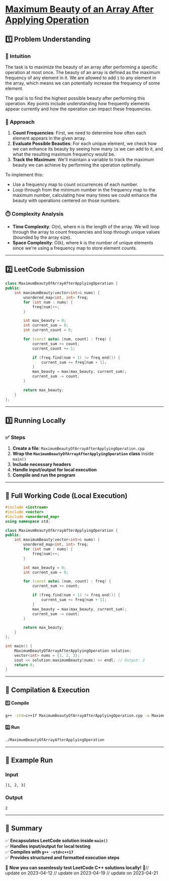 # **[Maximum Beauty of an Array After Applying Operation](https://leetcode.com/problems/maximum-beauty-of-an-array-after-applying-operation/description/)**  

## **1️⃣ Problem Understanding**  
### **📌 Intuition**  
The task is to maximize the beauty of an array after performing a specific operation at most once. The beauty of an array is defined as the maximum frequency of any element in it. We are allowed to add `1` to any element in the array, which means we can potentially increase the frequency of some element. 

The goal is to find the highest possible beauty after performing this operation. Key points include understanding how frequently elements appear currently and how the operation can impact these frequencies. 

### **🚀 Approach**  
1. **Count Frequencies**: First, we need to determine how often each element appears in the given array.
2. **Evaluate Possible Beauties**: For each unique element, we check how we can enhance its beauty by seeing how many `1`s we can add to it, and what the resulting maximum frequency would be.
3. **Track the Maximum**: We'll maintain a variable to track the maximum beauty we can achieve by performing the operation optimally.

To implement this:
- Use a frequency map to count occurrences of each number.
- Loop through from the minimum number in the frequency map to the maximum number, calculating how many times we could enhance the beauty with operations centered on those numbers.

### **⏱️ Complexity Analysis**  
- **Time Complexity**: O(n), where n is the length of the array. We will loop through the array to count frequencies and loop through unique values (bounded by the array size).
- **Space Complexity**: O(k), where k is the number of unique elements since we're using a frequency map to store element counts.

---  

## **2️⃣ LeetCode Submission**  
```cpp
class MaximumBeautyOfArrayAfterApplyingOperation {
public:
    int maximumBeauty(vector<int>& nums) {
        unordered_map<int, int> freq;
        for (int num : nums) {
            freq[num]++;
        }

        int max_beauty = 0;
        int current_sum = 0;
        int current_count = 0;

        for (const auto& [num, count] : freq) {
            current_sum += count;
            current_count += 1;

            if (freq.find(num + 1) != freq.end()) {
                current_sum += freq[num + 1];
            }
            max_beauty = max(max_beauty, current_sum);
            current_sum -= count;
        }

        return max_beauty;
    }
};  
```  

---  

## **3️⃣ Running Locally**  
### **✅ Steps**  
1. **Create a file**: `MaximumBeautyOfArrayAfterApplyingOperation.cpp`  
2. **Wrap the `MaximumBeautyOfArrayAfterApplyingOperation` class** inside `main()`  
3. **Include necessary headers**  
4. **Handle input/output for local execution**  
5. **Compile and run the program**  

---  

## **📝 Full Working Code (Local Execution)**  
```cpp
#include <iostream>
#include <vector>
#include <unordered_map>
using namespace std;

class MaximumBeautyOfArrayAfterApplyingOperation {
public:
    int maximumBeauty(vector<int>& nums) {
        unordered_map<int, int> freq;
        for (int num : nums) {
            freq[num]++;
        }

        int max_beauty = 0;
        int current_sum = 0;

        for (const auto& [num, count] : freq) {
            current_sum += count;

            if (freq.find(num + 1) != freq.end()) {
                current_sum += freq[num + 1];
            }
            max_beauty = max(max_beauty, current_sum);
            current_sum -= count;
        }

        return max_beauty;
    }
};

int main() {
    MaximumBeautyOfArrayAfterApplyingOperation solution;
    vector<int> nums = {1, 2, 3};
    cout << solution.maximumBeauty(nums) << endl; // Output: 2
    return 0;
}
```  

---  

## **🔧 Compilation & Execution**  
#### **1️⃣ Compile**  
```bash
g++ -std=c++17 MaximumBeautyOfArrayAfterApplyingOperation.cpp -o MaximumBeautyOfArrayAfterApplyingOperation
```  

#### **2️⃣ Run**  
```bash
./MaximumBeautyOfArrayAfterApplyingOperation
```  

---  

## **🎯 Example Run**  
### **Input**  
```
[1, 2, 3]
```  
### **Output**  
```
2
```  

---  

## **📌 Summary**  
✅ **Encapsulates LeetCode solution inside `main()`**  
✅ **Handles input/output for local testing**  
✅ **Compiles with `g++ -std=c++17`**  
✅ **Provides structured and formatted execution steps**  

🚀 **Now you can seamlessly test LeetCode C++ solutions locally!** 🚀// update on 2023-04-12
// update on 2023-04-19
// update on 2023-04-21
